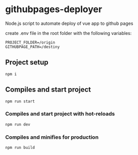 # githubpages-deployer
Node.js script to automate deploy of vue app to github pages

create .env file in the root folder with the following variables:
```
PROJECT_FOLDER=/origin
GITHUBPAGE_PATH=/destiny
```

## Project setup
```
npm i
```

## Compiles and start project
```
npm run start
```

### Compiles and start project with hot-reloads
```
npm run dev
```

### Compiles and minifies for production
```
npm run build
```
